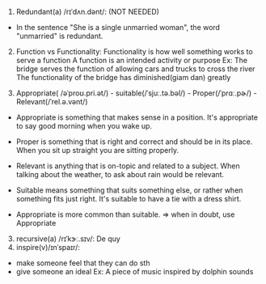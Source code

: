1. Redundant(a) /rɪˈdʌn.dənt/: (NOT NEEDED)
- In the sentence "She is a single unmarried woman", the word "unmarried" is redundant.

2. Function vs Functionality:
Functionality is how well something works to serve a function
A function is an intended activity or purpose
Ex: The bridge serves the function of allowing cars and trucks to cross the river
The functionality of the bridge has diminished(giam dan) greatly

3. Appropriate( /əˈproʊ.pri.ət/) - suitable(/ˈsjuː.tə.bəl/) - Proper(/ˈprɑː.pɚ/) -Relevant(/ˈrel.ə.vənt/)
- Appropriate is something that makes sense in a position.
It's appropriate to say good morning when you wake up.
- Proper is something that is right and correct and should be in its place.
When you sit up straight you are sitting properly.
- Relevant is anything that is on-topic and related to a subject.
When talking about the weather, to ask about rain would be relevant.
- Suitable means something that suits something else, or rather when something fits just right.
It's suitable to have a tie with a dress shirt.

- Appropriate is more common than suitable. => when in doubt, use Appropriate

3. recursive(a) /rɪˈkɝː.sɪv/: De quy
4. inspire(v)/ɪnˈspaɪr/:
- make someone feel that they can do sth
- give someone an ideal
Ex: A piece of music inspired by dolphin sounds

